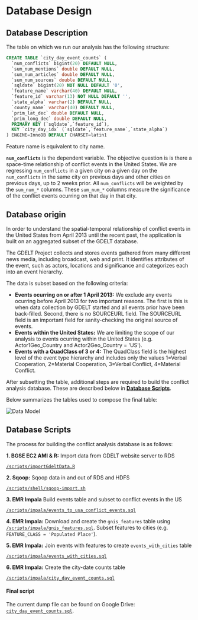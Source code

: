 # Database Design

## Database Description

The table on which we run our analysis has the following structure:

```sql
CREATE TABLE `city_day_event_counts` (
  `num_conflicts` bigint(20) DEFAULT NULL,
  `sum_num_mentions` double DEFAULT NULL,
  `sum_num_articles` double DEFAULT NULL,
  `sum_num_sources` double DEFAULT NULL,
  `sqldate` bigint(20) NOT NULL DEFAULT '0',
  `feature_name` varchar(40) DEFAULT NULL,
  `feature_id` varchar(13) NOT NULL DEFAULT '',
  `state_alpha` varchar(2) DEFAULT NULL,
  `county_name` varchar(40) DEFAULT NULL,
  `prim_lat_dec` double DEFAULT NULL,
  `prim_long_dec` double DEFAULT NULL,
  PRIMARY KEY (`sqldate`,`feature_id`),
  KEY `city_day_idx` (`sqldate`,`feature_name`,`state_alpha`)
) ENGINE=InnoDB DEFAULT CHARSET=latin1
```

Feature name is equivalent to city name.

**`num_conflicts`** is the dependent variable. The objective question is is there a space-time relationship of conflict events in the United States. We are regressing `num_conflicts` in a given city on a given day on the `num_conflicts` in the same city on previous days and other cities on previous days, up to 2 weeks prior. All `num_conflicts` will be weighted by the `sum_num_*` columns. These `sum_num_*` columns measure the significance of the conflict events ocurring on that day in that city.

## Database origin

In order to understand the spatial-temporal relationship of conflict events in the United States from April 2013 until the recent past, the application is built on an aggregated subset of the GDELT database.

The GDELT Project collects and stores events gathered from many different news media, including broadcast, web and print. It identifies attributes of the event, such as actors, locations and significance and categorizes each into an event hierarchy.

The data is subset based on the following criteria:

* **Events ocurring on or after 1 April 2013:** We exclude any events ocurring before April 2013 for two important reasons. The first is this is when data collection by GDELT started and all events prior have been back-filled. Second, there is no SOURCEURL field. The SOURCEURL field is an important field for sanity-checking the original source of events.
* **Events within the United States:** We are limiting the scope of our analysis to events ocurring within the United States (e.g. Actor1Geo_Country and Actor2Geo_Country = 'US').
* **Events with a QuadClass of 3 or 4:** The QuadClass field is the highest level of the event type hierarchy and includes only the values 1=Verbal Cooperation, 2=Material Cooperation, 3=Verbal Conflict, 4=Material Conflict.

After subsetting the table, additional steps are required to build the conflict analysis database. These are described below in **[Database Scripts](#database-scripts)**.

Below summarizes the tables used to compose the final table:

![Data Model](https://www.lucidchart.com/publicSegments/view/f1312882-b8a5-4132-915a-277929077c91/image.png)

## Database Scripts

The process for building the conflict analysis database is as follows:

**1. BGSE EC2 AMI & R:** Import data from GDELT website server to RDS

[`/scripts/importGdeltData.R`](/scripts/importGdeltData.R)

**2. Sqoop:** Sqoop data in and out of RDS and HDFS

[`/scripts/shell/sqoop-import.sh`](/scripts/shell/sqoop-import.sh)

**3. EMR Impala** Build events table and subset to conflict events in the US

[`/scripts/impala/events_to_usa_conflict_events.sql`](/scripts/impala/events_to_usa_conflict_events.sql)

**4. EMR Impala:** Download and create the `gnis_features` table using [`/scripts/impala/gnis_features.sql`](/scripts/sql/gnis_features.sql). Subset features to cities (e.g. `FEATURE_CLASS = 'Populated Place'`).

**5. EMR Impala:** Join events with features to create `events_with_cities` table

[`/scripts/impala/events_with_cities.sql`](/scripts/impala/events_with_cities.sql)

**6. EMR Impala:** Create the city-date counts table

[`/scripts/impala/city_day_event_counts.sql`](/scripts/sql/impala/city_day_event_counts.sql)


#### Final script

The current dump file can be found on Google Drive: [`city_day_event_counts.sql`](https://drive.google.com/a/barcelonagse.eu/file/d/0B39HWOgUiKJrV08xWVVmcUY0Snc/view?usp=sharing).

